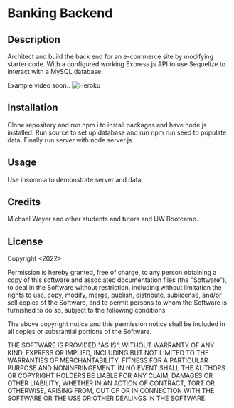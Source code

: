 # Banking Backend

## Description
Architect and build the back end for an e-commerce site by modifying starter code. 
With a configured working Express.js API to use Sequelize to interact with a MySQL database.

Example video soon..
![Heroku](https://dashboard.heroku.com/pipelines/74ca015a-98da-45d5-a76b-32db9207ab8c)

## Installation
Clone repository and run npm i to install packages and have node.js installed. Run source to set up database and run npm run seed to populate data. Finally run server with node server.js  .

## Usage
Use insomnia to demonstrate server and data.

## Credits
Michael Weyer and other students and tutors and UW Bootcamp.

## License
Copyright <2022> <Michael Weyer>

Permission is hereby granted, free of charge, to any person obtaining a copy of this software and associated documentation files (the "Software"), to deal in the Software without restriction, including without limitation the rights to use, copy, modify, merge, publish, distribute, sublicense, and/or sell copies of the Software, and to permit persons to whom the Software is furnished to do so, subject to the following conditions:

The above copyright notice and this permission notice shall be included in all copies or substantial portions of the Software.

THE SOFTWARE IS PROVIDED "AS IS", WITHOUT WARRANTY OF ANY KIND, EXPRESS OR IMPLIED, INCLUDING BUT NOT LIMITED TO THE WARRANTIES OF MERCHANTABILITY, FITNESS FOR A PARTICULAR PURPOSE AND NONINFRINGEMENT. IN NO EVENT SHALL THE AUTHORS OR COPYRIGHT HOLDERS BE LIABLE FOR ANY CLAIM, DAMAGES OR OTHER LIABILITY, WHETHER IN AN ACTION OF CONTRACT, TORT OR OTHERWISE, ARISING FROM, OUT OF OR IN CONNECTION WITH THE SOFTWARE OR THE USE OR OTHER DEALINGS IN THE SOFTWARE.


